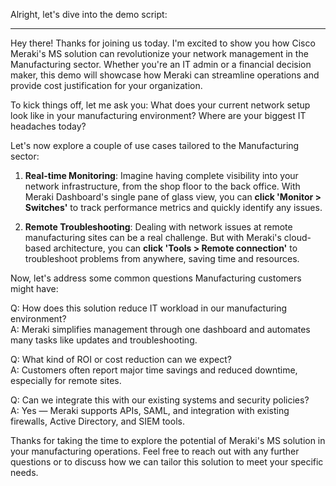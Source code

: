 Alright, let's dive into the demo script:

---

Hey there! Thanks for joining us today. I'm excited to show you how Cisco Meraki's MS solution can revolutionize your network management in the Manufacturing sector. Whether you're an IT admin or a financial decision maker, this demo will showcase how Meraki can streamline operations and provide cost justification for your organization.

To kick things off, let me ask you: What does your current network setup look like in your manufacturing environment? Where are your biggest IT headaches today?

Let's now explore a couple of use cases tailored to the Manufacturing sector:

1. **Real-time Monitoring**: Imagine having complete visibility into your network infrastructure, from the shop floor to the back office. With Meraki Dashboard's single pane of glass view, you can **click 'Monitor > Switches'** to track performance metrics and quickly identify any issues.

2. **Remote Troubleshooting**: Dealing with network issues at remote manufacturing sites can be a real challenge. But with Meraki's cloud-based architecture, you can **click 'Tools > Remote connection'** to troubleshoot problems from anywhere, saving time and resources.

Now, let's address some common questions Manufacturing customers might have:

Q: How does this solution reduce IT workload in our manufacturing environment?  
A: Meraki simplifies management through one dashboard and automates many tasks like updates and troubleshooting.

Q: What kind of ROI or cost reduction can we expect?  
A: Customers often report major time savings and reduced downtime, especially for remote sites.

Q: Can we integrate this with our existing systems and security policies?  
A: Yes — Meraki supports APIs, SAML, and integration with existing firewalls, Active Directory, and SIEM tools.

Thanks for taking the time to explore the potential of Meraki's MS solution in your manufacturing operations. Feel free to reach out with any further questions or to discuss how we can tailor this solution to meet your specific needs.